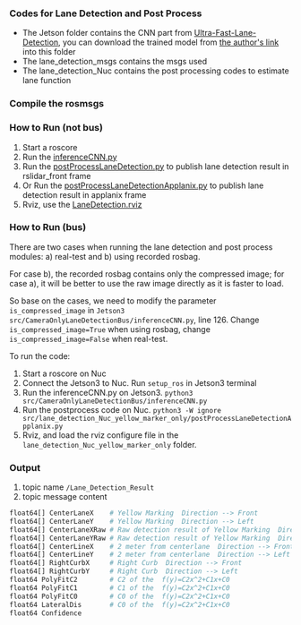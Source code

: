 ### Codes for Lane Detection and Post Process

* The Jetson folder contains the CNN part from [Ultra-Fast-Lane-Detection](https://github.com/cfzd/Ultra-Fast-Lane-Detection), you can download the trained model from [the author's link](https://drive.google.com/file/d/1WCYyur5ZaWczH15ecmeDowrW30xcLrCn/view) into this folder
* The lane_detection_msgs contains the msgs used
* The lane_detection_Nuc contains the post processing codes to estimate lane function



### Compile the rosmsgs

### How to Run (not bus)

1. Start a roscore
2. Run the  [inferenceCNN.py](Jetson/inferenceCNN.py) 
3. Run the  [postProcessLaneDetection.py](lane_detection_Nuc/postProcessLaneDetection.py) to publish lane detection result in rslidar_front frame
3. Or Run the [postProcessLaneDetectionApplanix.py](lane_detection_Nuc/postProcessLaneDetectionApplanix.py)  to publish lane detection result in applanix frame
4. Rviz, use the  [LaneDetection.rviz](lane_detection_Nuc/LaneDetection.rviz) 

### How to Run (bus)

There are two cases when running the lane detection and post process modules: a) real-test and b) using recorded rosbag. 

For case b), the recorded rosbag contains only the compressed image; for case a), it will be better to use the raw image directly as it is faster to load.

So base on the cases, we need to modify the parameter `is_compressed_image` in `Jetson3` `src/CameraOnlyLaneDetectionBus/inferenceCNN.py`, line 126. Change  `is_compressed_image=True` when using rosbag, change  `is_compressed_image=False` when real-test.

To run the code:

1. Start a roscore on Nuc
1. Connect the Jetson3 to Nuc. Run `setup_ros` in Jetson3 terminal
2. Run the inferenceCNN.py on Jetson3. `python3 src/CameraOnlyLaneDetectionBus/inferenceCNN.py`
3. Run the postprocess code on Nuc. `python3 -W ignore src/lane_detection_Nuc_yellow_marker_only/postProcessLaneDetectionApplanix.py`
4. Rviz, and load the rviz configure file in the `lane_detection_Nuc_yellow_marker_only` folder.



### Output

1. topic name `/Lane_Detection_Result`
2. topic message content

```python
float64[] CenterLaneX    # Yellow Marking  Direction --> Front
float64[] CenterLaneY    # Yellow Marking  Direction --> Left
float64[] CenterLaneXRaw # Raw detection result of Yellow Marking  Direction --> Front
float64[] CenterLaneYRaw # Raw detection result of Yellow Marking  Direction --> Left
float64[] CenterLineX    # 2 meter from centerlane  Direction --> Front
float64[] CenterLineY    # 2 meter from centerlane  Direction --> Left
float64[] RightCurbX     # Right Curb  Direction --> Front
float64[] RightCurbY     # Right Curb  Direction --> Left
float64 PolyFitC2        # C2 of the  f(y)=C2x^2+C1x+C0
float64 PolyFitC1        # C1 of the  f(y)=C2x^2+C1x+C0
float64 PolyFitC0        # C0 of the  f(y)=C2x^2+C1x+C0
float64 LateralDis       # C0 of the  f(y)=C2x^2+C1x+C0
float64 Confidence
```

